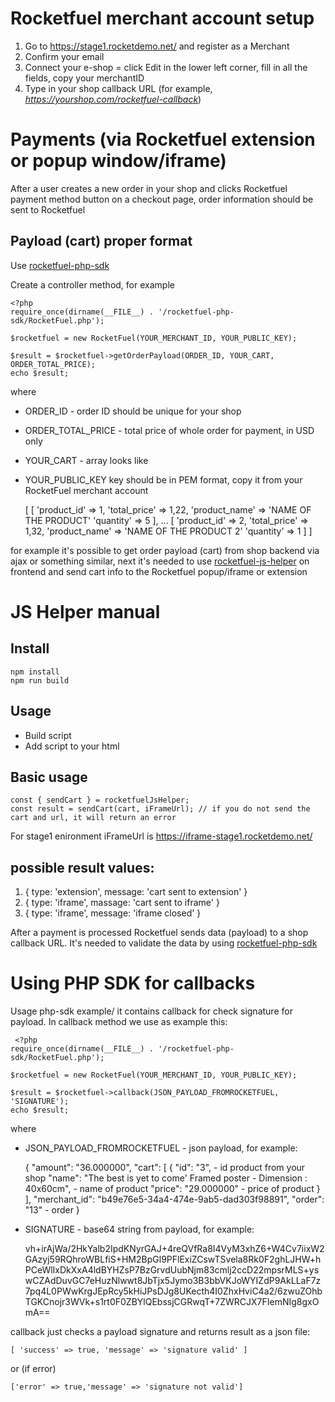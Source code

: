 # Rocketfuel merchant account setup

1. Go to https://stage1.rocketdemo.net/ and register as a Merchant 
2. Confirm your email
3. Connect your e-shop = click Edit in the lower left corner, fill in all the fields, copy your merchantID
4. Type in your shop callback URL (for example, *https://yourshop.com/rocketfuel-callback*)

# Payments (via Rocketfuel extension or popup window/iframe)

After a user creates a new order in your shop and clicks Rocketfuel payment method button on a checkout page, order information should be sent to Rocketfuel

## Payload (cart) proper format

Use [rocketfuel-php-sdk](https://bitbucket.org/rocketfuelblockchain/rocketfuel-php-sdk/)

Create a controller method, for example

    <?php
    require_once(dirname(__FILE__) . '/rocketfuel-php-sdk/RocketFuel.php');

    $rocketfuel = new RocketFuel(YOUR_MERCHANT_ID, YOUR_PUBLIC_KEY);

    $result = $rocketfuel->getOrderPayload(ORDER_ID, YOUR_CART, ORDER_TOTAL_PRICE);
    echo $result;

where

- ORDER_ID - order ID should be unique for your shop
- ORDER_TOTAL_PRICE - total price of whole order for payment, in USD only
- YOUR_CART - array looks like
- YOUR_PUBLIC_KEY key should be in PEM format, copy it from your RocketFuel merchant account


    [
        [
            'product_id' => 1,
            'total_price' => 1,22,
            'product_name' => 'NAME OF THE PRODUCT'
            'quantity' => 5
        ],
        ...
        [
            'product_id' => 2,
            'total_price' => 1,32,
            'product_name' => 'NAME OF THE PRODUCT 2'
            'quantity' => 1
        ]
    ]

for example it's possible to get order payload (cart) from shop backend via ajax or something similar, 
next it's needed to use [rocketfuel-js-helper](https://bitbucket.org/rocketfuelblockchain/rocketfuel-js-helper/src/master/) 
on frontend and send cart info to the Rocketfuel popup/iframe or extension

# JS Helper manual

## Install

    npm install
    npm run build

## Usage
- Build script
- Add script to your html

## Basic usage

    const { sendCart } = rocketfuelJsHelper;
    const result = sendCart(cart, iFrameUrl); // if you do not send the cart and url, it will return an error

For stage1 enironment iFrameUrl is https://iframe-stage1.rocketdemo.net/

## possible result values:
1. { type: 'extension', message: 'cart sent to extension' }
2. { type: 'iframe', massage: 'cart sent to iframe' }
3. { type: 'iframe', message: 'iframe closed' }


After a payment is processed Rocketfuel sends data (payload) to a shop callback URL. It's needed to validate the data by
using [rocketfuel-php-sdk](https://bitbucket.org/rocketfuelblockchain/rocketfuel-php-sdk/)

# Using PHP SDK for callbacks


Usage php-sdk example/ it contains callback for check signature for payload. In callback method we use as example
this:

     <?php
    require_once(dirname(__FILE__) . '/rocketfuel-php-sdk/RocketFuel.php');

    $rocketfuel = new RocketFuel(YOUR_MERCHANT_ID, YOUR_PUBLIC_KEY);

    $result = $rocketfuel->callback(JSON_PAYLOAD_FROMROCKETFUEL, 'SIGNATURE');
    echo $result;

where

- JSON_PAYLOAD_FROMROCKETFUEL - json payload, for example:

  {
  "amount": "36.000000",
  "cart": [
  {
  "id": "3", - id product from your shop
  "name": "The best is yet to come' Framed poster - Dimension : 40x60cm", - name of product
  "price": "29.000000" - price of product }
  ],
  "merchant_id": "b49e76e5-34a4-474e-9ab5-dad303f98891",
  "order": "13" - order }

- SIGNATURE - base64 string from payload, for example:

  vh+irAjWa/2HkYalb2IpdKNyrGAJ+4reQVfRa8I4VyM3xhZ6+W4Cv7iixW2GAzyj59RQhroWBLfiS+HM2BpGl9PFlExiZCswTSvela8Rk0F2ghLJHW+hPCeWlIxDkXxA4ldBYHZsP7BzGrvdUubNjm83cmlj2ccD22mpsrMLS+yswCZAdDuvGC7eHuzNlwwt8JbTjx5Jymo3B3bbVKJoWYIZdP9AkLLaF7z7pq4L0PWwKrgJEpRcy5kHiJPsDJg8UKecth4I0ZhxHviC4a2/6zwuZOhbTGKCnojr3WVk+s1rt0F0ZBYlQEbssjCGRwqT+7ZWRCJX7FIemNIg8gxOmA==

callback just checks a payload signature and returns result as a json file:

    [ 'success' => true, 'message' => 'signature valid' ] 

or (if error)

    ['error' => true,'message' => 'signature not valid']

